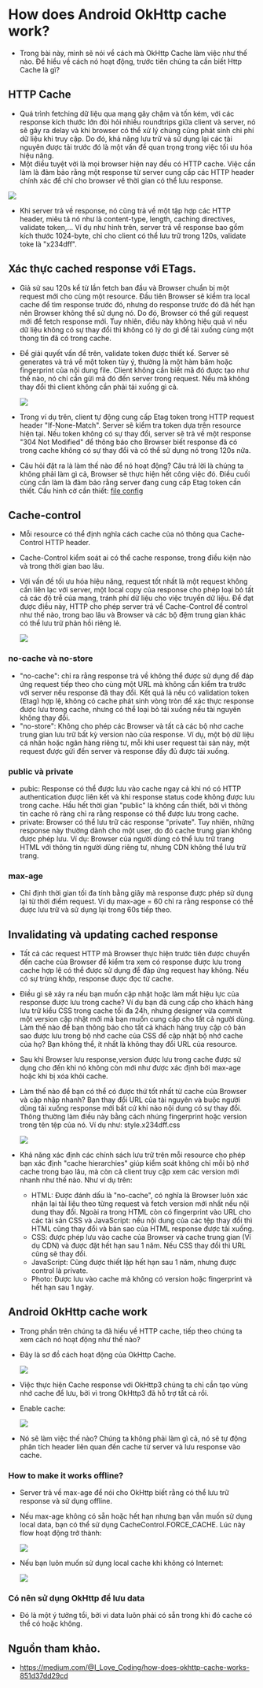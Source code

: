 ﻿# How does Android OkHttp cache work?

- Trong bài này, mình sẽ nói về cách mà OkHttp Cache làm việc như thế nào. Để hiểu về cách nó hoạt động, trước tiên chúng ta cần biết Http Cache là gì?

## HTTP Cache
- Quá trình fetching dữ liệu qua mạng gây chậm và tốn kém, với các response kích thước lớn đòi hỏi nhiều roundtrips giữa client và server, nó sẽ gây ra delay và khi
browser có thể xử lý chúng cũng phát sinh chi phí dữ liệu khi truy cập. Do đó, khả năng lưu trữ và sử dụng lại các tài nguyên được tải trước đó là một vấn đề quan trọng
trong việc tối ưu hóa hiệu năng.
- Một điều tuyệt vời là mọi browser hiện nay đều có HTTP cache. Việc cần làm là đảm bảo rằng một response từ server cung cấp các HTTP header chính xác để chỉ cho 
browser về thời gian có thể lưu response.

<img src="images/response.png"/>

- Khi server trả về response, nó cũng trả về một tập hợp các HTTP header, miêu tả nó như là content-type, length, caching directives, validate token,...
Ví dụ như hình trên, server trả về response bao gồm kích thước 1024-byte, chỉ cho client có thể lưu trữ trong 120s, validate toke là "x234dff".

## Xác thực cached response với ETags.
- Giả sử sau 120s kể từ lần fetch ban đầu và Browser chuẩn bị một request mới cho cùng một resource. Đầu tiên Browser sẽ kiểm tra local cache để tìm response trước đó,
nhưng do response trước đó đã hết hạn nên Browser không thể sử dụng nó. Do đó, Browser có thể gửi request mới để fetch response mới. Tuy nhiên, điều này không hiệu quả vì
nếu dữ liệu không có sự thay đổi thì không có lý do gì để tải xuống cùng một thong tin đã có trong cache.
- Để giải quyết vấn đề trên, validate token được thiết kế. Server sẽ generates và trả về một token tùy ý, thường là một hàm băm hoặc fingerprint của nội dung file. Client
không cần biết mã đó được tạo như thế nào, nó chỉ cần gửi mã đó đến server trong request. Nếu mã không thay đổi thì client không cần phải tải xuống gì cả.

	<img src="images/validate_Etag.png"/>

- Trong ví dụ trên, client tự động cung cấp Etag token trong HTTP request header "If-None-Match". Server sẽ kiểm tra token dựa trên resource hiện tại. Nếu token không
có sự thay đổi, server sẽ trả về một response "304 Not Modified" để thông báo cho Browser biết response đã có trong cache không có sự thay đổi và có thể sử dụng nó trong 120s
nữa.
- Câu hỏi đặt ra là làm thế nào để nó hoạt động? Câu trả lời là chúng ta không phải làm gì cả, Browser sẽ thực hiện hết công việc đó. Điều cuối cùng cần làm là đảm bảo rằng server
đang cung cấp Etag token cần thiết. Cấu hình cờ cần thiết: <a href="https://github.com/h5bp/server-configs">file config</a>

## Cache-control
- Mỗi resource có thể định nghĩa cách cache của nó thông qua Cache-Control HTTP header.
- Cache-Control kiểm soát ai có thể cache response, trong điều kiện nào và trong thời gian bao lâu.
- Với vấn đề tối ưu hóa hiệu năng, request tốt nhất là một request không cần liên lạc với server, một local copy của response cho phép loại bỏ tất cả các độ trễ của mạng,
tránh phí dữ liệu cho việc truyền dữ liệu. Để đạt được điều này, HTTP cho phép server trả về Cache-Control để control như thế nào, trong bao lâu và Browser và các bộ
đệm trung gian khác có thể lưu trữ phản hồi riêng lẻ.

	<img src="images/cache_control.png"/>

### no-cache và no-store
- "no-cache": chỉ ra rằng response trả về không thể được sử dụng để đáp ứng request tiếp theo cho cùng một URL mà không cần kiểm tra trước với server nếu response đã
thay đổi. Kết quả lả nếu có validation token (Etag) hợp lệ, không có cache phát sinh vòng tròn để xác thực response được lưu trong cache, nhưng có thể loại bỏ tải xuống
nếu tài nguyên không thay đổi.
- "no-store": Không cho phép các Browser và tất cả các bộ nhơ cache trung gian lưu trữ bất kỳ version nào của response. Ví dụ, một bộ dữ liệu cá nhân hoặc ngân hàng riêng tư, mỗi
khi user request tài sản này, một request được gửi đến server và response đầy đủ được tải xuống.

### public và private
- pubic: Response có thể được lưu vào cache ngay cả khi nó có HTTP authentication được liên kết và khi response status code không được lưu trong cache. Hầu hết thời gian "public" là
không cần thiết, bởi vì thông tin cache rõ ràng chỉ ra rằng response có thể được lưu trong cache.
- private: Browser có thể lưu trữ các response "private". Tuy nhiên, những response này thường dành cho một user, do đó cache trung gian không được phép lưu. Ví dụ:
Browser của người dùng có thể lưu trữ trang HTML với thông tin người dùng riêng tư, nhưng CDN không thể lưu trữ trang.

### max-age
- Chỉ định thời gian tối đa tính bằng giây mà response được phép sử dụng lại từ thời điểm request. Ví dụ max-age = 60 chỉ ra rằng response có thể được lưu trữ và sử dụng lại trong
60s tiếp theo.

## Invalidating và updating cached response
- Tất cả các request HTTP mà Browser thực hiện trước tiên được chuyển đến cache của Browser để kiểm tra xem có response được lưu trong cache hợp lệ có thể được sử dụng để đáp ứng request
hay không. Nếu có sự trùng khớp, response được đọc từ cache.
- Điều gì sẽ xảy ra nếu bạn muốn cập nhật hoặc làm mất hiệu lực của response được lưu trong cache? Ví dụ bạn đã cung cấp cho khách hàng lưu trữ kiểu CSS trong cache tối đa
24h, nhưng designer vừa commit một version cập nhật mới mà bạn muốn cung cấp cho tất cả người dùng. Làm thế nào để bạn thông báo cho tất cả khách hàng truy cập có bản sao
được lưu trong bộ nhớ cache của CSS để cập nhật bộ nhớ cache của họ? Bạn không thể, ít nhất là không thay đổi URL của resource.
- Sau khi Browser lưu response,version được lưu trong cache được sử dụng cho đến khi nó không còn mới như được xác định bởi max-age hoặc khi bị xóa khỏi cache.
- Làm thế nào để bạn có thể có được thứ tốt nhất từ cache của Browser và cập nhập nhanh? Bạn thay đổi URL của tài nguyên và buộc người dùng tải xuống response mới bất cứ
khi nào nội dung có sự thay đổi. Thông thường làm điều này bằng cách nhúng fingerprint hoặc version trong tên tệp của nó. Ví dụ như: style.x234dff.css

	<img src="images/invalidatiing_update.png"/>

- Khả năng xác định các chính sách lưu trữ trên mỗi resource cho phép bạn xác định "cache hierarchies" giúp kiểm soát không chỉ mỗi bộ nhớ cache trong bao lâu, mà còn cả
client truy cập xem các version mới nhanh như thế nào. Như ví dụ trên:
	+ HTML: Được đánh dấu là "no-cache", có nghĩa là Browser luôn xác nhận lại tài liệu theo từng request và fetch version mới nhất nếu nội dung thay đổi. Ngoài ra
trong HTML còn có fingerprint vào URL cho các tài sản CSS và JavaScript: nếu nội dung của các tệp thay đổi thì HTML cũng thay đổi và bản sao của HTML response được tải
xuống.
	+ CSS: được phép lưu vào cache của Browser và cache trung gian (Ví dụ CDN) và được đặt hết hạn sau 1 năm. Nếu CSS thay đổi thì URL cũng sẽ thay đổi.
	+ JavaScript: Cũng được thiết lập hết hạn sau 1 năm, nhưng được control là private.
	+ Photo: Được lưu vào cache mà không có version hoặc fingerprint và hết hạn sau 1 ngày.

## Android OkHttp cache work
- Trong phần trên chúng ta đã hiểu về HTTP cache, tiếp theo chúng ta xem cách nó hoạt động như thế nào?
- Đây là sơ đồ cách hoạt động của OkHttp Cache.

	<img src="images/cache_schema.png"/>

- Việc thực hiện Cache response với OkHttp3 chúng ta chỉ cần tạo vùng nhớ cache để lưu, bởi vì trong OkHttp3 đã hỗ trợ tất cả rồi.
- Enable cache:
 
	<img src="images/enable_cache.png"/>

- Nó sẽ làm việc thế nào? Chúng ta không phải làm gì cả, nó sẽ tự động phân tích header liên quan đến cache từ server và lưu response vào cache.

### How to make it works offline?
- Server trả về max-age để nói cho OkHttp biết rằng có thể lưu trữ response và sử dụng offline.
- Nếu max-age không có sẵn hoặc hết hạn nhưng bạn vẫn muốn sử dụng local data, bạn có thể sử dụng CacheControl.FORCE_CACHE. Lúc này flow hoạt động trở thành:

	<img src="images/force_cache.png"/>

- Nếu bạn luôn muốn sử dụng local cache khi không có Internet:

	<img src="images/local_cache_no_internet.png/">

### Có nên sử dụng OkHttp để lưu data
- Đó là một ý tưởng tồi, bởi vì data luôn phải có sẵn trong khi đó cache có thể có hoặc không.

## Nguồn tham khảo.
- https://medium.com/@I_Love_Coding/how-does-okhttp-cache-works-851d37dd29cd
